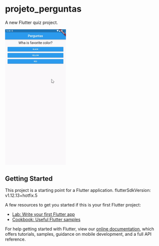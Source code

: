# projeto_perguntas

A new Flutter quiz project.

<p float="left">
  <img src="lib/screenshot/screenshot.gif" width="200">
</p>

## Getting Started

This project is a starting point for a Flutter application.
flutterSdkVersion: v1.12.13+hotfix.5

A few resources to get you started if this is your first Flutter project:

- [Lab: Write your first Flutter app](https://flutter.dev/docs/get-started/codelab)
- [Cookbook: Useful Flutter samples](https://flutter.dev/docs/cookbook)

For help getting started with Flutter, view our
[online documentation](https://flutter.dev/docs), which offers tutorials,
samples, guidance on mobile development, and a full API reference.
